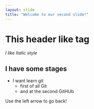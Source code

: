 ```yaml
---
layout: slide
title: "Welcome to our second slide!"
---
```

# This header like tag
_I like Italic style_
## I have some stages
* I want learn git
    * first of all Git
    * and at the second GitHUb

Use the left arrow to go back!